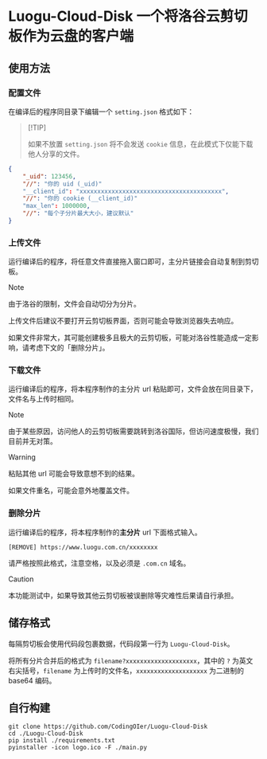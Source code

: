 # Luogu-Cloud-Disk 一个将洛谷云剪切板作为云盘的客户端

## 使用方法

### 配置文件

在编译后的程序同目录下编辑一个 `setting.json` 格式如下：

>  [!TIP]
>
> 如果不放置 `setting.json` 将不会发送 `cookie` 信息，在此模式下仅能下载他人分享的文件。

```json
{
    "_uid": 123456,
    "//": "你的 uid (_uid)"
    "__client_id": "xxxxxxxxxxxxxxxxxxxxxxxxxxxxxxxxxxxxxxxx",
    "//": "你的 cookie (__client_id)"
    "max_len": 1000000,
    "//": "每个子分片最大大小，建议默认"
}
```

### 上传文件

运行编译后的程序，将任意文件直接拖入窗口即可，主分片链接会自动复制到剪切板。

> [!NOTE]
>
> 由于洛谷的限制，文件会自动切分为分片。
>
> 上传文件后建议不要打开云剪切板界面，否则可能会导致浏览器失去响应。
>
> 如果文件非常大，其可能创建极多且极大的云剪切板，可能对洛谷性能造成一定影响，请考虑下文的「删除分片」。

### 下载文件

运行编译后的程序，将本程序制作的主分片 url 粘贴即可，文件会放在同目录下，文件名与上传时相同。

> [!NOTE]
>
> 由于某些原因，访问他人的云剪切板需要跳转到洛谷国际，但访问速度极慢，我们目前并无对策。

> [!WARNING]
>
> 粘贴其他 url 可能会导致意想不到的结果。
>
> 如果文件重名，可能会意外地覆盖文件。

### 删除分片

运行编译后的程序，将本程序制作的**主分片** url 下面格式输入。

```shell
[REMOVE] https://www.luogu.com.cn/xxxxxxxx
```

请严格按照此格式，注意空格，以及必须是 `.com.cn` 域名。

> [!CAUTION]
>
> 本功能测试中，如果导致其他云剪切板被误删除等灾难性后果请自行承担。

## 储存格式

每隔剪切板会使用代码段包裹数据，代码段第一行为 `Luogu-Cloud-Disk`。

将所有分片合并后的格式为 `filename?xxxxxxxxxxxxxxxxxxxx`，其中的 `?` 为英文右尖括号，`filename` 为上传时的文件名，`xxxxxxxxxxxxxxxxxxxx` 为二进制的 base64 编码。

## 自行构建

```shel
git clone https://github.com/CodingOIer/Luogu-Cloud-Disk
cd ./Luogu-Cloud-Disk
pip install ./requirements.txt
pyinstaller -icon logo.ico -F ./main.py
```